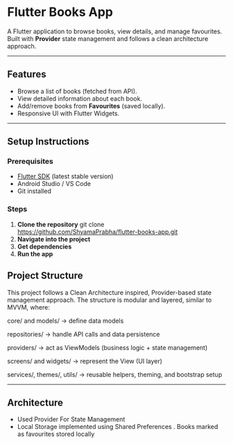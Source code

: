 # Flutter Books App

A Flutter application to browse books, view details, and manage favourites.  
Built with **Provider** state management and follows a clean architecture approach.

---

## Features
-  Browse a list of books (fetched from API).
-  View detailed information about each book.
-  Add/remove books from **Favourites** (saved locally).
-  Responsive UI with Flutter Widgets.

---
## Setup Instructions

### Prerequisites
- [Flutter SDK](https://docs.flutter.dev/get-started/install) (latest stable version)
- Android Studio / VS Code
- Git installed

### Steps
1. **Clone the repository**
   git clone  https://github.com/ShyamaPrabha/flutter-books-app.git
2. **Navigate into the project**
3. **Get dependencies**
4. **Run the app**
   
## Project Structure

This project follows a Clean Architecture inspired, Provider-based state management approach.
The structure is modular and layered, similar to MVVM, where:

core/ and models/ → define data models

repositories/ → handle API calls and data persistence

providers/ → act as ViewModels (business logic + state management)

screens/ and widgets/ → represent the View (UI layer)

services/, themes/, utils/ → reusable helpers, theming, and bootstrap setup

---
## Architecture
- Used Provider For State Management
- Local Storage implemented using Shared Preferences . Books marked as favourites stored locally

